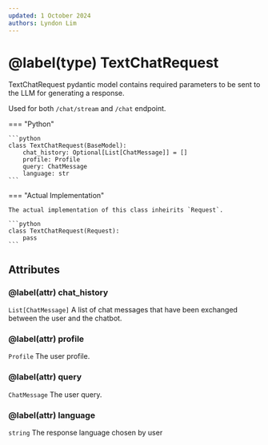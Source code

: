 ```yaml
---
updated: 1 October 2024
authors: Lyndon Lim
---
```


# @label(type) TextChatRequest

TextChatRequest pydantic model contains required parameters to be sent to the LLM for generating a response.

Used for both `/chat/stream` and `/chat` endpoint.

=== "Python"

    ```python
    class TextChatRequest(BaseModel):
        chat_history: Optional[List[ChatMessage]] = []
        profile: Profile
        query: ChatMessage
        language: str
    ```

=== "Actual Implementation"

    The actual implementation of this class inheirits `Request`.

    ```python
    class TextChatRequest(Request):
        pass
    ```

## Attributes

### @label(attr) chat_history

`List[ChatMessage]` A list of chat messages that have been exchanged between the user and the chatbot.

### @label(attr) profile

`Profile` The user profile.

### @label(attr) query

`ChatMessage` The user query.

### @label(attr) language

`string` The response language chosen by user
